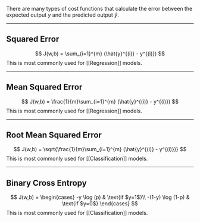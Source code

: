 There are many types of cost functions that calculate the error between the expected output $y$ and the predicted output $\hat{y}$.

---
## Squared Error
$$
J(w,b) = \sum_{i=1}^{m} (\hat{y}^{(i)} - y^{(i)})
$$
This is most commonly used for [[Regression]] models.

---
## Mean Squared Error

$$
J(w,b) = \frac{1}{m}\sum_{i=1}^{m} (\hat{y}^{(i)} - y^{(i)})
$$
This is most commonly used for [[Regression]] models.

---
## Root Mean Squared Error
$$
J(w,b) = \sqrt{\frac{1}{m}\sum_{i=1}^{m} (\hat{y}^{(i)} - y^{(i)})}
$$
This is most commonly used for [[Classification]] models.

---

## Binary Cross Entropy
$$
J(w,b) = \begin{cases}
  -y \log (p)      & \text{if $y=1$}\\
  -(1-y) \log (1-p) & \text{if $y=0$}
 \end{cases}
$$
This is most commonly used for [[Classification]] models.